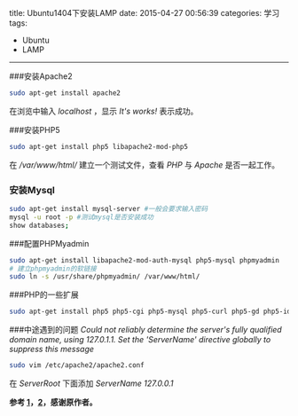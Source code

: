 title: Ubuntu1404下安装LAMP
date: 2015-04-27 00:56:39
categories: 学习
tags:
- Ubuntu
- LAMP
---

###安装Apache2
```bash
sudo apt-get install apache2
```
在浏览中输入 *localhost* ，显示 *It's works!* 表示成功。

<!--more-->

###安装PHP5
```bash
sudo apt-get install php5 libapache2-mod-php5
```
在 */var/www/html/* 建立一个测试文件，查看 *PHP* 与 *Apache* 是否一起工作。
### 安装Mysql
```bash
sudo apt-get install mysql-server #一般会要求输入密码
mysql -u root -p #测试mysql是否安装成功
show databases;
```
###配置PHPMyadmin
```bash
sudo apt-get install libapache2-mod-auth-mysql php5-mysql phpmyadmin
# 建立phpmyadmin的软链接
sudo ln -s /usr/share/phpmyadmin/ /var/www/html/
```
###PHP的一些扩展
```bash
sudo apt-get install php5 php5-cgi php5-mysql php5-curl php5-gd php5-idn php-pear php5-imagick php5-imap php5-mcrypt php5-memcache php5-mhash php5-ming php5-pspell php5-recode php5-snmp php5-tidy php5-xmlrpc php5-sqlite php5-xsl
```
###中途遇到的问题
*Could not reliably determine the server's fully qualified domain name, using 127.0.1.1. Set the 'ServerName' directive globally to suppress this message*
```bash
sudo vim /etc/apache2/apache2.conf
```
在 *ServerRoot* 下面添加 *ServerName 127.0.0.1*

**参考 [1](http://www.cnblogs.com/ubuntubox/archive/2011/04/07/2008258.html)，[2](http://www.lvtao.net/server/499.html)，感谢原作者。**